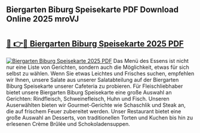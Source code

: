 ## Biergarten Biburg Speisekarte PDF Download Online 2025 mroVJ

# <h2><a href="http://gc829m.nevu.top/?p=Biergarten+Biburg+Speisekarte">🔗 👉🔴 Biergarten Biburg Speisekarte 2025 PDF</a></h2>

[![Biergarten Biburg Speisekarte 2025 PDF](https://i.imgur.com/dBaPXMq.png)](http://gc829m.nevu.top/?p=Biergarten+Biburg+Speisekarte)
Das Menü des Essens ist nicht nur eine Liste von Gerichten, sondern auch die Möglichkeit, etwas für sich selbst zu wählen. Wenn Sie etwas Leichtes und Frisches suchen, empfehlen wir Ihnen, unsere Salate aus unserer Salatabteilung auf der Biergarten Biburg Speisekarte unserer Cafeteria zu probieren. Für Fleischliebhaber bietet unsere Biergarten Biburg Speisekarte eine große Auswahl an Gerichten: Rindfleisch, Schweinefleisch, Huhn und Fisch. Unseren Auserwählten bieten wir Gourmet-Gerichte wie Schaschlik und Steak an, die auf frischem Feuer zubereitet werden. Unser Restaurant bietet eine große Auswahl an Desserts, von traditionellen Torten und Kuchen bis hin zu erlesenen Crème Brûlée und Schokoladensuppen.
